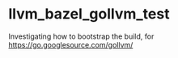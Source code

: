 # llvm_bazel_gollvm_test
Investigating how to bootstrap the build, for https://go.googlesource.com/gollvm/
